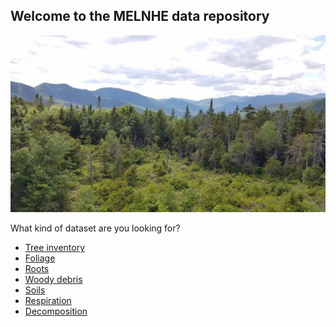 ## Welcome to the MELNHE data repository

<div class="crop">
    <img src="whites.jpg" alt="whites">
</div>

What kind of dataset are you looking for?
- [Tree inventory](tree_inventory_page.md)
- [Foliage](foliage_page.md)
- [Roots](roots_page.md)
- [Woody debris](woody_debris_page.md)
- [Soils](soils_page.md)
- [Respiration](respiration_page.md)
- [Decomposition](decomposition_page.md)

